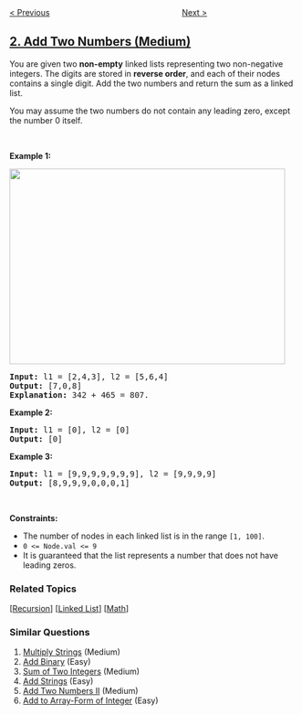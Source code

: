 <!--|This file generated by command(leetcode description); DO NOT EDIT.    |-->
<!--+----------------------------------------------------------------------+-->
<!--|@author    openset <openset.wang@gmail.com>                           |-->
<!--|@link      https://github.com/openset                                 |-->
<!--|@home      https://github.com/openset/leetcode                        |-->
<!--+----------------------------------------------------------------------+-->

[< Previous](../two-sum "Two Sum")
　　　　　　　　　　　　　　　　
[Next >](../longest-substring-without-repeating-characters "Longest Substring Without Repeating Characters")

## [2. Add Two Numbers (Medium)](https://leetcode.com/problems/add-two-numbers "两数相加")

<p>You are given two <b>non-empty</b> linked lists representing two non-negative integers. The digits are stored in <b>reverse order</b>, and each of their nodes contains a single digit. Add the two numbers and return the sum&nbsp;as a linked list.</p>

<p>You may assume the two numbers do not contain any leading zero, except the number 0 itself.</p>

<p>&nbsp;</p>
<p><strong>Example 1:</strong></p>
<img alt="" src="https://assets.leetcode.com/uploads/2020/10/02/addtwonumber1.jpg" style="width: 483px; height: 342px;" />
<pre>
<strong>Input:</strong> l1 = [2,4,3], l2 = [5,6,4]
<strong>Output:</strong> [7,0,8]
<strong>Explanation:</strong> 342 + 465 = 807.
</pre>

<p><strong>Example 2:</strong></p>

<pre>
<strong>Input:</strong> l1 = [0], l2 = [0]
<strong>Output:</strong> [0]
</pre>

<p><strong>Example 3:</strong></p>

<pre>
<strong>Input:</strong> l1 = [9,9,9,9,9,9,9], l2 = [9,9,9,9]
<strong>Output:</strong> [8,9,9,9,0,0,0,1]
</pre>

<p>&nbsp;</p>
<p><strong>Constraints:</strong></p>

<ul>
	<li>The number of nodes in each linked list is in the range <code>[1, 100]</code>.</li>
	<li><code>0 &lt;= Node.val &lt;= 9</code></li>
	<li>It is guaranteed that the list represents a number that does not have leading zeros.</li>
</ul>

### Related Topics
  [[Recursion](../../tag/recursion/README.md)]
  [[Linked List](../../tag/linked-list/README.md)]
  [[Math](../../tag/math/README.md)]

### Similar Questions
  1. [Multiply Strings](../multiply-strings) (Medium)
  1. [Add Binary](../add-binary) (Easy)
  1. [Sum of Two Integers](../sum-of-two-integers) (Medium)
  1. [Add Strings](../add-strings) (Easy)
  1. [Add Two Numbers II](../add-two-numbers-ii) (Medium)
  1. [Add to Array-Form of Integer](../add-to-array-form-of-integer) (Easy)

